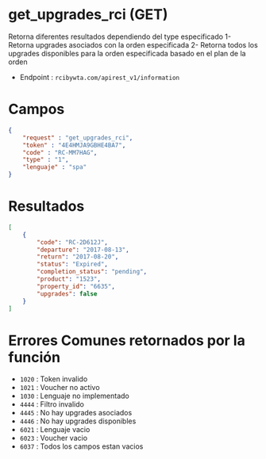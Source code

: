 # get_upgrades_rci (GET)

Retorna diferentes resultados dependiendo del type especificado
1- Retorna upgrades asociados con la orden especificada
2- Retorna todos los upgrades disponibles para la orden especificada basado en el plan de la orden

* Endpoint : ```rcibywta.com/apirest_v1/information```

# Campos

```JSON
{
    "request" : "get_upgrades_rci",
    "token" : "4E4HMJA9GBHE4BA7",
    "code" : "RC-MM7HAG",
    "type" : "1",
    "lenguaje" : "spa"
}
```

# Resultados

```JSON
[
    {
        "code": "RC-2D612J",
        "departure": "2017-08-13",
        "return": "2017-08-20",
        "status": "Expired",
        "completion_status": "pending",
        "product": "1523",
        "property_id": "6635",
        "upgrades": false
    }
]
```

# Errores Comunes retornados por la función

* ```1020``` : Token invalido
* ```1021``` : Voucher no activo
* ```1030``` : Lenguaje no implementado
* ```4444``` : Filtro invalido
* ```4445``` : No hay upgrades asociados
* ```4446``` : No hay upgrades disponibles
* ```6021``` : Lenguaje vacio
* ```6023``` : Voucher vacio
* ```6037``` : Todos los campos estan vacios